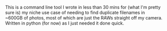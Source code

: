 This is a command line tool I wrote in less than 30 mins for (what I'm pretty sure is) my niche use case of needing to find duplicate filenames in ~600GB of photos, most of which are just the RAWs straight off my camera. Written in python (for now) as I just needed it done quick.
